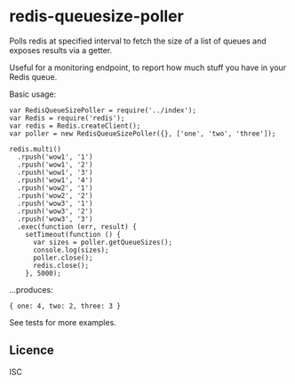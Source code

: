 # redis-queuesize-poller
Polls redis at specified interval to fetch the size of a list of queues and exposes results via a getter.

Useful for a monitoring endpoint, to report how much stuff you have in your Redis queue.

Basic usage:
```
var RedisQueueSizePoller = require('../index');
var Redis = require('redis');
var redis = Redis.createClient();
var poller = new RedisQueueSizePoller({}, ['one', 'two', 'three']);

redis.multi()
  .rpush('wow1', '1')
  .rpush('wow1', '2')
  .rpush('wow1', '3')
  .rpush('wow1', '4')
  .rpush('wow2', '1')
  .rpush('wow2', '2')
  .rpush('wow3', '1')
  .rpush('wow3', '2')
  .rpush('wow3', '3')
  .exec(function (err, result) {
    setTimeout(function () {
      var sizes = poller.getQueueSizes();
      console.log(sizes);
      poller.close();
      redis.close();
    }, 5000);
```

...produces:
```
{ one: 4, two: 2, three: 3 }
```

See tests for more examples.

## Licence
ISC
